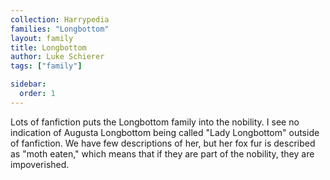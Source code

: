 ```yaml
---
collection: Harrypedia
families: "Longbottom"
layout: family
title: Longbottom
author: Luke Schierer
tags: ["family"]

sidebar:
  order: 1
---
```




Lots of fanfiction puts the Longbottom family into the nobility.  I see no
indication of Augusta Longbottom being called "Lady Longbottom" outside of
fanfiction.  We have few descriptions of her, but her fox fur is described as
"moth eaten," which means that if they are part of the nobility, they are
impoverished.

[^200706-2]: [Harry Potter fandom wiki](https://harrypotter.fandom.com/wiki).


